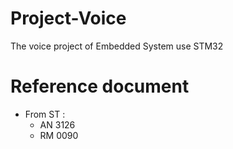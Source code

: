 Project-Voice
=============

The voice project of Embedded System use STM32

Reference document
==================
* From ST :
  * AN 3126
  * RM 0090
    
